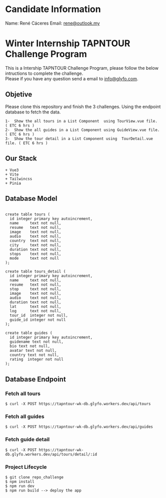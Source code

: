 # Candidate Information
Name: René Cáceres
Email: rene@outlook.my

# Winter Internship TAPNTOUR Challenge Program

This is a Intership TAPNTOUR Challenge Program, please follow the below intructions to complete the challenge.  
Please if you have any question send a email to info@glyfo.com. 

## Objetive 

Please clone this repository and finish the 3 challenges. Using the endpoint database to fetch the data. 
```console
1-  Show the all tours in a List Component  using TourView.vue file.     ( ETC 6 hrs ) 
2-  Show the all guides in a List Component using GuideView.vue file.    ( ETC 6 hrs )
3-  Show the tour detail in a List Component using  TourDetail.vue file. ( ETC 6 hrs )
```
## Our Stack

```console
+ Vue3 
+ Vite 
+ Tailwincss 
+ Pinia 
```

## Database Model 

```console

create table tours (
  id integer primary key autoincrement,
  name     text not null,
  resume   text not null,
  image    text not null,
  audio    text not null,
  country  text not null,
  city     text not null,
  duration text not null,
  stops    text not null,
  mode     text not null
);

create table tours_detail (
  id integer primary key autoincrement,
  name     text not null,
  resume   text not null,
  stop     text not null,
  image    text not null,
  audio    text not null,
  duration text not null,
  lat      text not null,
  log      text not null,
  tour_id  integer not null,
  guide_id integer not null
);

create table guides (
  id integer primary key autoincrement,
  guidename text not null,
  bio text not null,
  avatar text not null,
  country text not null,
  rating  integer not null
);

```
## Database Endpoint 

### Fetch all tours

```
$ curl -X POST https://tapntour-wk-db.glyfo.workers.dev/api/tours

```

### Fetch all guides

```
$ curl -X POST https://tapntour-wk-db.glyfo.workers.dev/api/guides

```

### Fetch guide detail

```
$ curl -X POST https://tapntour-wk-db.glyfo.workers.dev/api/tours/detail/:id

```

### Project Lifecycle 

```
$ git clone repo_challenge 
$ npm install 
$ npm run dev 
$ npm run build --> deploy the app

```
